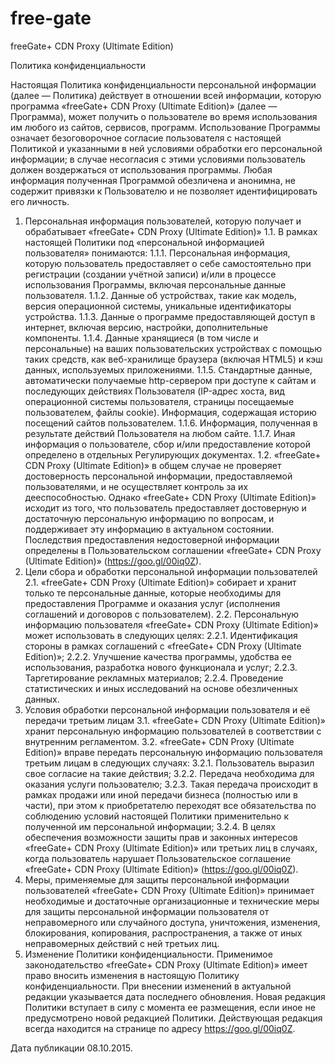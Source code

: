# free-gate
freeGate+ CDN Proxy (Ultimate Edition)

Политика конфиденциальности

Настоящая Политика конфиденциальности персональной информации (далее — Политика) действует в отношении всей информации, которую программа «freeGate+ CDN Proxy (Ultimate Edition)» (далее — Программа), может получить о пользователе во время использования им любого из сайтов, сервисов, программ.
Использование Программы означает безоговорочное согласие пользователя с настоящей Политикой и указанными в ней условиями обработки его персональной информации; в случае несогласия с этими условиями пользователь должен воздержаться от использования программы.
Любая информация полученная Программой обезличена и анонимна, не содержит привязки к Пользователю и не позволяет идентифицировать его личность.
1. Персональная информация пользователей, которую получает и обрабатывает «freeGate+ CDN Proxy (Ultimate Edition)»
1.1. В рамках настоящей Политики под «персональной информацией пользователя» понимаются:
1.1.1. Персональная информация, которую пользователь предоставляет о себе самостоятельно при регистрации (создании учётной записи) и/или в процессе использования Программы, включая персональные данные пользователя.
1.1.2. Данные об устройствах, такие как модель, версия операционной системы, уникальные идентификаторы устройства.
1.1.3. Данные о программе предоставляющей доступ в интернет, включая версию, настройки, дополнительные компоненты.
1.1.4. Данные хранящиеся (в том числе и персональные) на ваших пользовательских устройствах с помощью таких средств, как веб-хранилище браузера (включая HTML5) и кэш данных, используемых приложениями.
1.1.5. Стандартные данные, автоматически получаемые http-сервером при доступе к сайтам и последующих действиях Пользователя (IP-адрес хоста, вид операционной системы пользователя, страницы посещаемые пользователем, файлы cookie). Информация, содержащая историю посещений сайтов пользователем.
1.1.6. Информация, полученная в результате действий Пользователя на любом сайте.
1.1.7. Иная информация о пользователе, сбор и/или предоставление которой определено в отдельных Регулирующих документах.
1.2. «freeGate+ CDN Proxy (Ultimate Edition)» в общем случае не проверяет достоверность персональной информации, предоставляемой пользователями, и не осуществляет контроль за их дееспособностью. Однако «freeGate+ CDN Proxy (Ultimate Edition)» исходит из того, что пользователь предоставляет достоверную и достаточную персональную информацию по вопросам, и поддерживает эту информацию в актуальном состоянии. Последствия предоставления недостоверной информации определены в Пользовательском соглашении «freeGate+ CDN Proxy (Ultimate Edition)» (https://goo.gl/00iq0Z).
2. Цели сбора и обработки персональной информации пользователей
2.1. «freeGate+ CDN Proxy (Ultimate Edition)» собирает и хранит только те персональные данные, которые необходимы для предоставления Программе и оказания услуг (исполнения соглашений и договоров с пользователем).
2.2. Персональную информацию пользователя «freeGate+ CDN Proxy (Ultimate Edition)» может использовать в следующих целях:
2.2.1. Идентификация стороны в рамках соглашений с «freeGate+ CDN Proxy (Ultimate Edition)»;
2.2.2. Улучшение качества программы, удобства ее использования, разработка нового функционала и услуг;
2.2.3. Таргетирование рекламных материалов;
2.2.4. Проведение статистических и иных исследований на основе обезличенных данных.
3. Условия обработки персональной информации пользователя и её передачи третьим лицам
3.1. «freeGate+ CDN Proxy (Ultimate Edition)» хранит персональную информацию пользователей в соответствии с внутренним регламентом.
3.2. «freeGate+ CDN Proxy (Ultimate Edition)» вправе передать персональную информацию пользователя третьим лицам в следующих случаях:
3.2.1. Пользователь выразил свое согласие на такие действия;
3.2.2. Передача необходима для оказания услуги пользователю;
3.2.3. Такая передача происходит в рамках продажи или иной передачи бизнеса (полностью или в части), при этом к приобретателю переходят все обязательства по соблюдению условий настоящей Политики применительно к полученной им персональной информации;
3.2.4. В целях обеспечения возможности защиты прав и законных интересов «freeGate+ CDN Proxy (Ultimate Edition)» или третьих лиц в случаях, когда пользователь нарушает Пользовательское соглашение «freeGate+ CDN Proxy (Ultimate Edition)» (https://goo.gl/00iq0Z).
4. Меры, применяемые для защиты персональной информации пользователей
«freeGate+ CDN Proxy (Ultimate Edition)» принимает необходимые и достаточные организационные и технические меры для защиты персональной информации пользователя от неправомерного или случайного доступа, уничтожения, изменения, блокирования, копирования, распространения, а также от иных неправомерных действий с ней третьих лиц.
5. Изменение Политики конфиденциальности. Применимое законодательство
«freeGate+ CDN Proxy (Ultimate Edition)» имеет право вносить изменения в настоящую Политику конфиденциальности. При внесении изменений в актуальной редакции указывается дата последнего обновления. Новая редакция Политики вступает в силу с момента ее размещения, если иное не предусмотрено новой редакцией Политики. Действующая редакция всегда находится на странице по адресу https://goo.gl/00iq0Z.

Дата публикации 08.10.2015.
